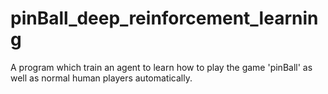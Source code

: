 # pinBall_deep_reinforcement_learning
A program which train an agent to learn how to play the game 'pinBall' as well as normal human players automatically.
